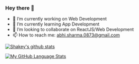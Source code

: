 ### Hey there 👋

- 🔭 I’m currently working on Web Development
- 🌱 I’m currently learning App Development
- 👯 I’m looking to collaborate on ReactJS/Web Development
- 📫 How to reach me: abhi.sharma.0873@gmail.com

[![Shakey's github stats](https://github-readme-stats.vercel.app/api?username=shakeybuoy&count_private=true&show_icons=true&theme=midnight-purple&hide_rank=false)]() 


[![My GitHub Language Stats](https://github-readme-stats.vercel.app/api/top-langs/?username=shakeybuoy&langs_count=5&theme=midnight-purple)]()
